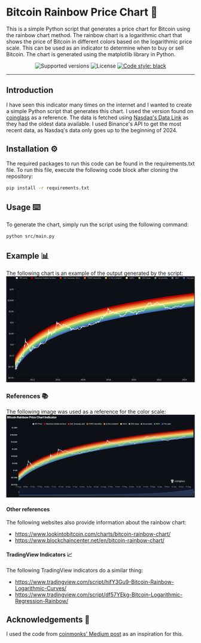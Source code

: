 # Bitcoin Rainbow Price Chart 🌈

This is a simple Python script that generates a price chart for Bitcoin using the rainbow chart method. The rainbow chart is a logarithmic chart that shows the price of Bitcoin in different colors based on the logarithmic price scale. This can be used as an indicator to determine when to buy or sell Bitcoin. The chart is generated using the matplotlib library in Python.

<p align="center">
  <img src="https://img.shields.io/badge/python-3.8+-blue.svg" alt="Supported versions">
  <img src="https://img.shields.io/github/license/StephanAkkerman/bitcoin-rainbow-chart.svg?color=brightgreen" alt="License">
  <a href="https://github.com/psf/black"><img src="https://img.shields.io/badge/code%20style-black-000000.svg" alt="Code style: black"></a>
</p>

---

## Introduction

I have seen this indicator many times on the internet and I wanted to create a simple Python script that generates this chart. I used the version found on [coinglass](https://www.coinglass.com/pro/i/bitcoin-rainbow-chart) as a reference. The data is fetched using [Nasdaq's Data Link](https://www.nasdaq.com/nasdaq-data-link) as they had the oldest data available. I used Binance's API to get the most recent data, as Nasdaq's data only goes up to the beginning of 2024.

## Installation ⚙️

The required packages to run this code can be found in the requirements.txt file. To run this file, execute the following code block after cloning the repository:

```bash
pip install -r requirements.txt
```

## Usage ⌨️

To generate the chart, simply run the script using the following command:

```bash
python src/main.py
```

## Example 📊

The following chart is an example of the output generated by the script:
![Bitcoin Rainbow Chart](img/bitcoin_rainbow_chart.png)

### References 📚

The following image was used as a reference for the color scale:
![Bitcoin Rainbow Chart Reference](img/bitcoin_rainbow_chart_reference.png)

#### Other references

The following websites also provide information about the rainbow chart:

- https://www.lookintobitcoin.com/charts/bitcoin-rainbow-chart/
- https://www.blockchaincenter.net/en/bitcoin-rainbow-chart/

#### TradingView Indicators 📈

The following TradingView indicators do a similar thing:

- https://www.tradingview.com/script/hifY3Gu9-Bitcoin-Rainbow-Logarithmic-Curves/
- https://www.tradingview.com/script/df57YEkg-Bitcoin-Logarithmic-Regression-Rainbow/

## Acknowledgements 🙏

I used the code from [coinmonks' Medium post](https://medium.com/coinmonks/using-python-to-analyze-rainbow-weighted-averaging-a-more-profitable-frequency-investment-12009a8c3617) as an inspiration for this.
